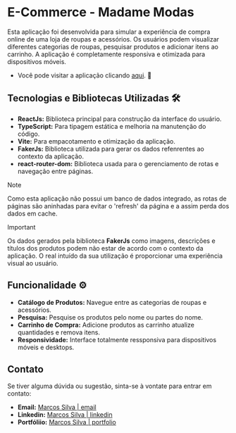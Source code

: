 # E-Commerce - Madame Modas

Esta aplicação foi desenvolvida para simular a experiência de compra online de uma loja de roupas e acessórios. Os usuários podem visualizar diferentes categorias de roupas, pesquisar produtos e adicionar itens ao carrinho. A aplicação é completamente responsiva e otimizada para dispositivos móveis.

- Você pode visitar a aplicação clicando [aqui](). 🔗

## Tecnologias e Bibliotecas Utilizadas 🛠️

- **ReactJs:** Biblioteca principal para construção da interface do usuário.
- **TypeScript:** Para tipagem estática e melhoria na manutenção do código.
- **Vite:** Para empacotamento e otimização da aplicação.
- **FakerJs:** Biblioteca utilizada para gerar os dados refenrentes ao contexto da aplicação.
- **react-router-dom:** Biblioteca usada para o gerenciamento de rotas e navegação entre páginas.

> [!NOTE]
> Como esta aplicação não possui um banco de dados integrado, as rotas de páginas são aninhadas para evitar o 'refresh' da página e a assim perda dos dados em cache.

> [!IMPORTANT]
> Os dados gerados pela biblioteca **FakerJs** como imagens, descrições e títulos dos produtos podem não estar de acordo com o contexto da aplicação. O real intuído da sua utilização é proporcionar uma experiência visual ao usuário.

## Funcionalidade ⚙️

- **Catálogo de Produtos:** Navegue entre as categorias de roupas e acessórios.
- **Pesquisa:** Pesquise os produtos pelo nome ou partes do nome.
- **Carrinho de Compra:** Adicione produtos as carrinho atualize quantidades e remova itens.
- **Responsividade:** Interface totalmente ressponsiva para dispositivos móveis e desktops.

## Contato

Se tiver alguma dúvida ou sugestão, sinta-se à vontate para entrar em contato:
- **Email:** [Marcos Silva | email](msilvachaves02@gmail.com)
- **Linkedin:** [Marcos Silva | linkedin](https://linkedin.com/in/marcos-silva-chaves)
- **Portfóliio:** [Marcos Silva | portfolio]()
